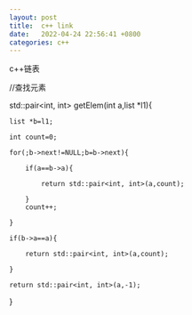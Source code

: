 ```yaml
---
layout: post
title:  c++ link
date:   2022-04-24 22:56:41 +0800
categories: c++
---
```

c++链表

//查找元素

std::pair<int, int> getElem(int a,list *l1){

    list *b=l1;
    
    int count=0;
    
    for(;b->next!=NULL;b=b->next){
    
        if(a==b->a){
        
            return std::pair<int, int>(a,count);
            
        }
        count++;
        
    }
    
    if(b->a==a){
    
        return std::pair<int, int>(a,count);
        
    }
    
    return std::pair<int, int>(a,-1);
    
}

